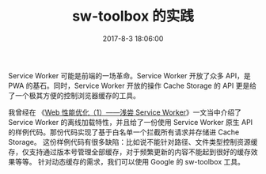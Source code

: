 ﻿---
title: sw-toolbox 的实践
tags:
  - Web
  - 前端优化
  - 博客
  - ServiceWorker
categories:
  - 实验室
date: 2017-8-3 18:06:00
updated: 2017-8-3 18:06:00
---

Service Worker 可能是前端的一场革命。Service Worker 开放了众多 API，是 PWA 的基石。同时，Service Worker 开放的操作 Cache Storage 的 API 更是给了一个极其方便的控制浏览器缓存的工具。

<!-- more -->

我曾经在 《[Web 性能优化（1）——浅尝 Service Worker](https://blog.nfz.moe/archives/wpo-by-service-worker.html)》一文当中介绍了 Service Worker 的离线加载特性，并且给了一份使用 Service Worker 原生 API 的样例代码。那份代码实现了基于白名单一个拦截所有请求并存储进 Cache Storage。
这份样例代码有很多缺陷：比如说不能针对路径、文件类型控制资源缓存，仅支持通过版本号管理全部缓存，对于频繁更新的内容不能起到很好的缓存效果等等。
针对动态缓存的需求，我们可以使用 Google 的 sw-toolbox 工具。
